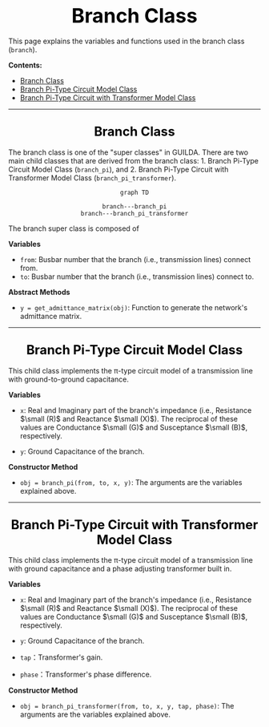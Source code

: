 # <div style="text-align: center;"><span style="font-size: 140%; color: black; font-weight: bold">Branch Class</span></div>

This page explains the variables and functions used in the branch class (`branch`).

**Contents:**

- [Branch Class](#branch_class_1)
- [Branch Pi-Type Circuit Model Class](#branch_pi_type_circuit_model_class)
- [Branch Pi-Type Circuit with Transformer Model Class](#branch_pi_type_circuit_with_transformer_model_class)

---

## <div style="text-align: center;"><span style="font-size: 120%; color: black; font-weight: bold">Branch Class</span></div>

The branch class is one of the "super classes" in GUILDA. There are two main child classes that are derived from the branch class: 1. Branch Pi-Type Circuit Model Class (`branch_pi`), and 2. Branch Pi-Type Circuit with Transformer Model Class (`branch_pi_transformer`).

<div style = "text-align: center">

```mermaid
graph TD

branch---branch_pi
branch---branch_pi_transformer
```
</div>

The branch super class is composed of

**Variables**

- `from`: Busbar number that the branch (i.e., transmission lines) connect from.
- `to`: Busbar number that the branch (i.e., transmission lines) connect to.

**Abstract Methods**

- `y = get_admittance_matrix(obj)`: Function to generate the network's admittance matrix.

---

## <div style="text-align: center;"><span style="font-size: 120%; color: black; font-weight: bold">Branch Pi-Type Circuit Model Class</span></div>

This child class implements the π-type circuit model of a transmission line with ground-to-ground capacitance.

**Variables**

- `x`: Real and Imaginary part of the branch's impedance (i.e., Resistance $\small (R)$ and Reactance $\small (X)$). The reciprocal of these values are Conductance $\small (G)$ and Susceptance $\small (B)$, respectively.

- `y`: Ground Capacitance of the branch.

**Constructor Method**

- `obj = branch_pi(from, to, x, y)`: The arguments are the variables explained above.

---

## <div style="text-align: center;"><span style="font-size: 120%; color: black; font-weight: bold">Branch Pi-Type Circuit with Transformer Model Class</span></div>

This child class implements the π-type circuit model of a transmission line with ground capacitance and a phase adjusting transformer built in.

**Variables**

- `x`: Real and Imaginary part of the branch's impedance (i.e., Resistance $\small (R)$ and Reactance $\small (X)$). The reciprocal of these values are Conductance $\small (G)$ and Susceptance $\small (B)$, respectively.

- `y`: Ground Capacitance of the branch.

- `tap`：Transformer's gain.

- `phase`：Transformer's phase difference.

**Constructor Method**

- `obj = branch_pi_transformer(from, to, x, y, tap, phase)`: The arguments are the variables explained above.

